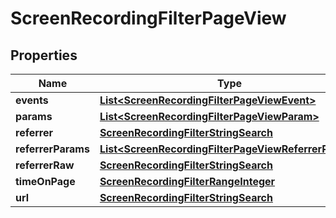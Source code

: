 
# ScreenRecordingFilterPageView

## Properties
Name | Type | Description | Notes
------------ | ------------- | ------------- | -------------
**events** | [**List&lt;ScreenRecordingFilterPageViewEvent&gt;**](ScreenRecordingFilterPageViewEvent.md) |  |  [optional]
**params** | [**List&lt;ScreenRecordingFilterPageViewParam&gt;**](ScreenRecordingFilterPageViewParam.md) |  |  [optional]
**referrer** | [**ScreenRecordingFilterStringSearch**](ScreenRecordingFilterStringSearch.md) |  |  [optional]
**referrerParams** | [**List&lt;ScreenRecordingFilterPageViewReferrerParam&gt;**](ScreenRecordingFilterPageViewReferrerParam.md) |  |  [optional]
**referrerRaw** | [**ScreenRecordingFilterStringSearch**](ScreenRecordingFilterStringSearch.md) |  |  [optional]
**timeOnPage** | [**ScreenRecordingFilterRangeInteger**](ScreenRecordingFilterRangeInteger.md) |  |  [optional]
**url** | [**ScreenRecordingFilterStringSearch**](ScreenRecordingFilterStringSearch.md) |  |  [optional]



